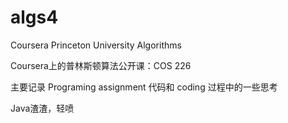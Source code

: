 # algs4
Coursera Princeton University Algorithms

Coursera上的普林斯顿算法公开课：COS 226

主要记录 Programing assignment 代码和 coding 过程中的一些思考

Java渣渣，轻喷



